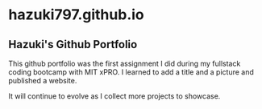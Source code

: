 # hazuki797.github.io
<h2>Hazuki's Github Portfolio</h2>
 
This github portfolio was the first assignment I did during my fullstack coding bootcamp with MIT xPRO. I learned to add a title and a picture and published a website.

It will continue to evolve as I collect more projects to showcase. 
